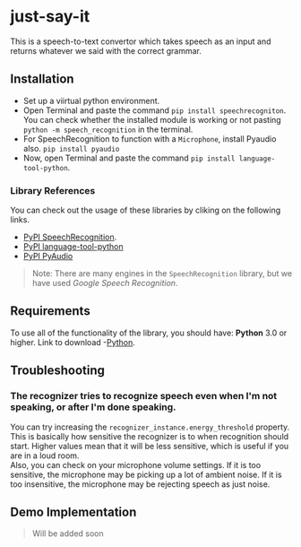 # just-say-it
This is a speech-to-text convertor which takes speech as an input and returns whatever we said with the correct grammar.
## Installation
- Set up a viirtual python environment.
- Open Terminal and paste the command `pip install speechrecogniton`. You can check whether the installed module is working or not pasting `python -m speech_recognition` in the terminal.
- For SpeechRecognition to function with a `Microphone`, install Pyaudio also. `pip install pyaudio`
- Now, open Terminal and paste the command `pip install language-tool-python`.
### Library References
You can check out the usage of these libraries by cliking on the following links. 
- [PyPI SpeechRecognition](https://pypi.org/project/SpeechRecognition/). 
- [PyPI language-tool-python](https://pypi.org/project/language-tool-python/)
- [PyPI PyAudio](https://pypi.org/project/pyaudio/)
> Note: There are many engines in the `SpeechRecognition` library, but we have used _Google Speech Recognition_.

## Requirements
To use all of the functionality of the library, you should have:
**Python** 3.0 or higher. Link to download -[Python](https://www.python.org/downloads/).

## Troubleshooting 
### The recognizer tries to recognize speech even when I'm not speaking, or after I'm done speaking.
You can try increasing the `recognizer_instance.energy_threshold` property. This is basically how sensitive the recognizer is to when recognition should start. Higher values mean that it will be less sensitive, which is useful if you are in a loud room.  
Also, you can check on your microphone volume settings. If it is too sensitive, the microphone may be picking up a lot of ambient noise. If it is too insensitive, the microphone may be rejecting speech as just noise.  
## Demo Implementation
> Will be added soon
